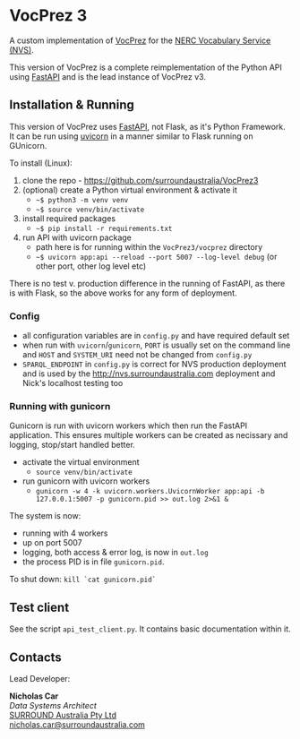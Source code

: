 # VocPrez 3
A custom implementation of [VocPrez](https://github.com/RDFLib/VocPrez/) for the [NERC Vocabulary Service (NVS)](https://vocab.nerc.ac.uk/).

This version of VocPrez is a complete reimplementation of the Python API using [FastAPI](https://fastapi.tiangolo.com/) and is the lead instance of VocPrez v3.


## Installation & Running
This version of VocPrez uses [FastAPI](https://fastapi.tiangolo.com/), not Flask, as it's Python Framework. It can be run using [uvicorn](https://www.uvicorn.org/) in a manner similar to Flask running on GUnicorn.

To install (Linux):

1. clone the repo - <https://github.com/surroundaustralia/VocPrez3>
2. (optional) create a Python virtual environment & activate it
    * `~$ python3 -m venv venv`
    * `~$ source venv/bin/activate`
3. install required packages
    * `~$ pip install -r requirements.txt`
4. run API with uvicorn package
    * path here is for running within the `VocPrez3/vocprez` directory
    * `~$ uvicorn app:api --reload --port 5007 --log-level debug` (or other port, other log level etc)

There is no test v. production difference in the running of FastAPI, as there is with Flask, so the above works for any form of deployment.

### Config
* all configuration variables are in `config.py` and have required default set
* when run with `uvicorn`/`gunicorn`, `PORT` is usually set on the command line and `HOST` and `SYSTEM_URI` need not be changed from `config.py`
* `SPARQL_ENDPOINT` in `config.py` is correct for NVS production deployment and is used by the <http://nvs.surroundaustralia.com> deployment and Nick's localhost testing too

### Running with gunicorn
Gunicorn is run with uvicorn workers which then run the FastAPI application. This ensures multiple workers can be created as necissary and logging, stop/start handled better.

* activate the virtual environment
   * `source venv/bin/activate`
* run gunicorn with uvicorn workers
   * `gunicorn -w 4 -k uvicorn.workers.UvicornWorker app:api -b 127.0.0.1:5007 -p gunicorn.pid >> out.log 2>&1 &`

The system is now:
* running with 4 workers 
* up on port 5007
* logging, both access & error log, is now in `out.log`
* the process PID is in file `gunicorn.pid`.

To shut down: ```kill `cat gunicorn.pid` ```


## Test client
See the script `api_test_client.py`. It contains basic documentation within it.


## Contacts
Lead Developer:  

**Nicholas Car**  
_Data Systems Architect_  
[SURROUND Australia Pty Ltd](http://surroundaustralia.com)  
<nicholas.car@surroundaustralia.com>